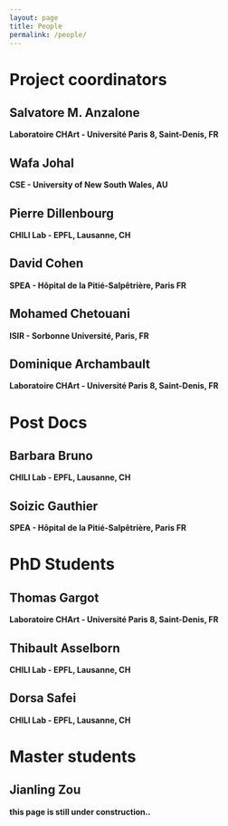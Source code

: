 ```yaml
---
layout: page
title: People
permalink: /people/
---
```


# Project coordinators

## Salvatore M. Anzalone
__Laboratoire CHArt - Université Paris 8, Saint-Denis, FR__

## Wafa Johal
__CSE - University of New South Wales, AU__

## Pierre Dillenbourg
__CHILI Lab - EPFL, Lausanne, CH__

## David Cohen
__SPEA - Hôpital de la Pitié-Salpêtrière, Paris FR__

## Mohamed Chetouani
__ISIR - Sorbonne Université, Paris, FR__

## Dominique Archambault
__Laboratoire CHArt - Université Paris 8, Saint-Denis, FR__

# Post Docs

## Barbara Bruno
__CHILI Lab - EPFL, Lausanne, CH__

## Soizic Gauthier
__SPEA - Hôpital de la Pitié-Salpêtrière, Paris FR__

# PhD Students

## Thomas Gargot
__Laboratoire CHArt - Université Paris 8, Saint-Denis, FR__

## Thibault Asselborn
__CHILI Lab - EPFL, Lausanne, CH__

## Dorsa Safei
__CHILI Lab - EPFL, Lausanne, CH__

# Master students

## Jianling Zou


__this page is still under construction..__
